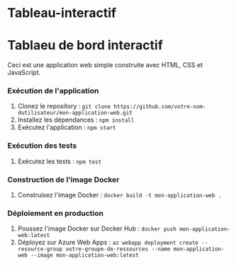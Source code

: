 # Tableau-interactif
Tablaeu de bord interactif
==========================

Ceci est une application web simple construite avec HTML, CSS et JavaScript.

### Exécution de l'application

1. Clonez le repository : `git clone https://github.com/votre-nom-dutilisateur/mon-application-web.git`
2. Installez les dépendances : `npm install`
3. Exécutez l'application : `npm start`

### Exécution des tests

1. Exécutez les tests : `npm test`

### Construction de l'image Docker

1. Construisez l'image Docker : `docker build -t mon-application-web .`

### Déploiement en production

1. Poussez l'image Docker sur Docker Hub : `docker push mon-application-web:latest`
2. Déployez sur Azure Web Apps : `az webapp deployment create --resource-group votre-groupe-de-ressources --name mon-application-web --image mon-application-web:latest`
